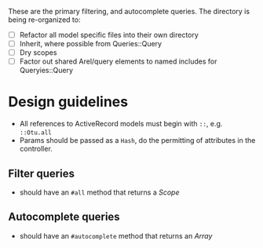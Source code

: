 
These are the primary filtering, and autocomplete queries.  The directory is being re-organized to:

* [ ] Refactor all model specific files into their own directory
* [ ] Inherit, where possible from Queries::Query
* [ ] Dry scopes
* [ ] Factor out shared Arel/query elements to named includes for Queryies::Query

# Design guidelines

* All references to ActiveRecord models must begin with `::`, e.g. `::Otu.all`
* Params should be passed as a `Hash`, do the permitting of attributes in the controller.

## Filter queries

* should have an `#all` method that returns a _Scope_

## Autocomplete queries

* should have an `#autocomplete` method that returns an _Array_ 




